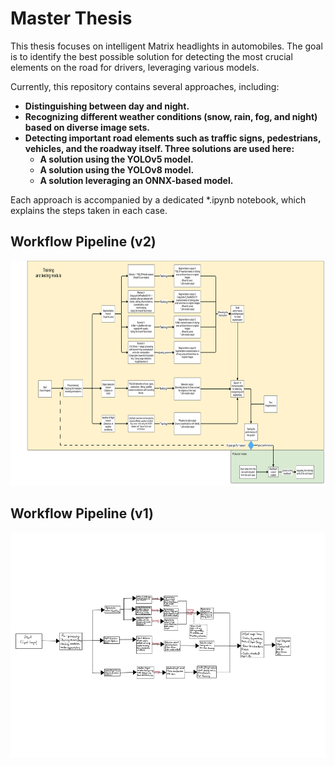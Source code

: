 # Master Thesis

This thesis focuses on intelligent Matrix headlights in automobiles. The goal is to identify the best possible solution for detecting the most crucial elements on the road for drivers, leveraging various models.

Currently, this repository contains several approaches, including:

- **Distinguishing between day and night.**  
- **Recognizing different weather conditions (snow, rain, fog, and night) based on diverse image sets.**  
- **Detecting important road elements such as traffic signs, pedestrians, vehicles, and the roadway itself. Three solutions are used here:**  
  - **A solution using the YOLOv5 model.**  
  - **A solution using the YOLOv8 model.**  
  - **A solution leveraging an ONNX-based model.**

Each approach is accompanied by a dedicated *.ipynb notebook, which explains the steps taken in each case.

## Workflow Pipeline (v2)
<img src="./demo/Workflow_v2.png" controls width="640" height="360"></img>

## Workflow Pipeline (v1)
<img src="./demo/Workflow.png" controls width="640" height="360"></img>